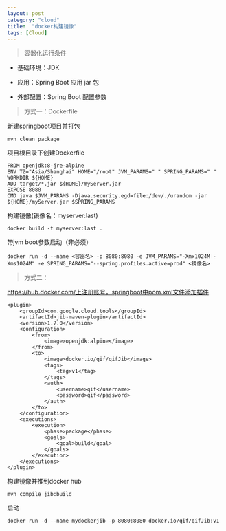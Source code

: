 ```yaml
---
layout: post
category: "cloud"
title:  "docker构建镜像"
tags: [Cloud]
---
```


> 容器化运行条件  
 
- 基础环境：JDK

- 应用：Spring Boot 应用 jar 包

- 外部配置：Spring Boot 配置参数

<!-- more -->

> 方式一：Dockerfile


新建springboot项目并打包
	
	mvn clean package

项目根目录下创建Dockerfile

	FROM openjdk:8-jre-alpine
	ENV TZ="Asia/Shanghai" HOME="/root" JVM_PARAMS=" " SPRING_PARAMS=" "
	WORKDIR ${HOME}
	ADD target/*.jar ${HOME}/myServer.jar
	EXPOSE 8080
	CMD java $JVM_PARAMS -Djava.security.egd=file:/dev/./urandom -jar ${HOME}/myServer.jar $SPRING_PARAMS
	
构建镜像(镜像名：myserver:last)  

	docker build -t myserver:last .

带jvm boot参数启动（非必须）

	docker run -d --name <容器名> -p 8080:8080 -e JVM_PARAMS="-Xmx1024M -Xms1024M" -e SPRING_PARAMS="--spring.profiles.active=prod" <镜像名>



> 方式二：

https://hub.docker.com/上注册账号，springboot中pom.xml文件添加插件  

	<plugin>
	    <groupId>com.google.cloud.tools</groupId>
	    <artifactId>jib-maven-plugin</artifactId>
	    <version>1.7.0</version>
	    <configuration>
	        <from>
	            <image>openjdk:alpine</image>
	        </from>
	        <to>
	            <image>docker.io/qif/qifJib</image>
	            <tags>
	                <tag>v1</tag>
	            </tags>
	            <auth>
	                <username>qif</username>
	                <password>qif</password>
	            </auth>
	        </to>
	    </configuration>
	    <executions>
	        <execution>
	            <phase>package</phase>
	            <goals>
	                <goal>build</goal>
	            </goals>
	        </execution>
	    </executions>
	</plugin>

构建镜像并推到docker hub
	
	mvn compile jib:build 

启动  

	docker run -d --name mydockerjib -p 8080:8080 docker.io/qif/qifJib:v1